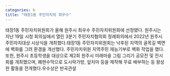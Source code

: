 ```yaml
---
categories: b
title: "태장1동 주민자치위 최우수"
---
```

태장1동 주민자치위원회가 올해 원주시 최우수 주민자치위원회에 선정됐다. 원주시는 지난 19일 시청 회의실에서 열린 3분기 주민자치협의회 정례회의에서 2022년 원주시 주민자치대상 시상식을 개최했다.태장1동 주민자치위원회는 낙후된 지역의 골목길 벽면에 벽화를 그려 환경을 개선했다. 주민자치위원 지역주민 재능기부로 벽화 작업을 했다. 또한, 원주시 초등학생을 대상으로 제2회 원주시 미래마을 그림 그리기 공모전 및 전시회를 개최했으며, 폐현수막으로 도시락가방, 앞치마 등을 제작해 무료 배부하는 등 왕성한 활동을 전개했다.우수상은 반곡관설